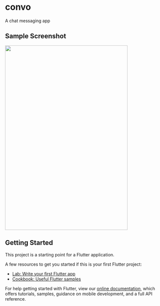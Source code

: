 # convo
A chat messaging app

## Sample Screenshot
<img src="https://user-images.githubusercontent.com/47386692/146939710-01e3c8c3-0f19-466f-b138-301f360c1728.png" height="600" width="400">

## Getting Started

This project is a starting point for a Flutter application.

A few resources to get you started if this is your first Flutter project:

- [Lab: Write your first Flutter app](https://flutter.dev/docs/get-started/codelab)
- [Cookbook: Useful Flutter samples](https://flutter.dev/docs/cookbook)

For help getting started with Flutter, view our
[online documentation](https://flutter.dev/docs), which offers tutorials,
samples, guidance on mobile development, and a full API reference.

